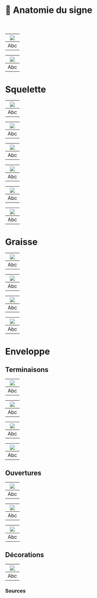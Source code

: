 # 🦴 Anatomie du signe

  
### &nbsp;

|![](links/1-Formes2.jpg) |
|:---:|
| Abc | 

|![](links/1-Formes3.gif) |
|:---:|
| Abc | 

# Squelette  

|![](links/1-Formes7.jpg) |
|:---:|
| Abc | 

|![](links/1-Formes8.jpg) |
|:---:|
| Abc | 

|![](links/1-Formes9.jpg) |
|:---:|
| Abc | 

|![](links/1-Formes10.jpg) |
|:---:|
| Abc | 

|![](links/1-Formes11.jpg) |
|:---:|
| Abc | 

|![](links/1-Formes12.jpg) |
|:---:|
| Abc | 

# Graisse  

|![](links/1-Formes14.jpg) |
|:---:|
| Abc | 

|![](links/1-Formes15.jpg) |
|:---:|
| Abc | 

|![](links/1-Formes16.jpg) |
|:---:|
| Abc | 

|![](links/1-Formes17.jpg) |
|:---:|
| Abc | 

# Enveloppe  

## Terminaisons  

|![](links/1-Formes20.jpg) |
|:---:|
| Abc | 

|![](links/1-Formes21.jpg) |
|:---:|
| Abc | 

|![](links/1-Formes22.jpg) |
|:---:|
| Abc | 

|![](links/1-Formes23.jpg) |
|:---:|
| Abc | 

## Ouvertures  

|![](links/1-Formes25.jpg) |
|:---:|
| Abc | 

|![](links/1-Formes26.jpg) |
|:---:|
| Abc | 

|![](links/1-Formes27.jpg) |
|:---:|
| Abc | 

## Décorations  

|![](links/1-Formes29.jpg) |
|:---:|
| Abc | 



### Sources

<!-- - **Prénom Nom**  
  *Titre*, 0000 -->

<!-- [^1]: Adrian Frutiger, *Type, Sign, Symbol*, 1980 -->

